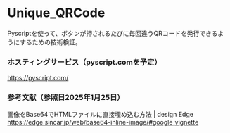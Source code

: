 # Unique_QRCode
Pyscriptを使って、ボタンが押されるたびに毎回違うQRコードを発行できるようにするための技術検証。
### ホスティングサービス（pyscript.comを予定）
https://pyscript.com/
### 参考文献（参照日2025年1月25日）
画像をBase64でHTMLファイルに直接埋め込む方法 | design Edge  
https://edge.sincar.jp/web/base64-inline-image/#google_vignette

